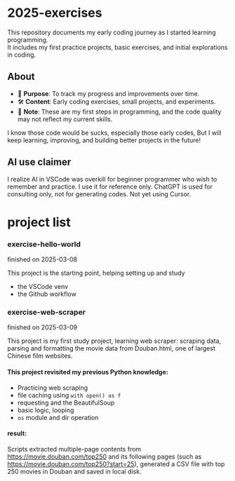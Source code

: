 # 2025-exercises
This repository documents my early coding journey as I started learning programming.  
It includes my first practice projects, basic exercises, and initial explorations in coding.  

## About  
- 📖 **Purpose**: To track my progress and improvements over time.  
- 🛠 **Content**: Early coding exercises, small projects, and experiments.  
- 🚀 **Note**: These are my first steps in programming, and the code quality may not reflect my current skills.  

I know those code would be sucks, especially those early codes,
But I will keep learning, improving, and building better projects in the future!

## AI use claimer
I realize AI in VSCode was overkill for beginner programmer who wish to remember and practice. I use it for reference only.
ChatGPT is used for consulting only, not for generating codes.
Not yet using Cursor.

# project list
### exercise-hello-world
finished on 2025-03-08

This project is the starting point, helping setting up and study
- the VSCode venv
- the Github workflow

### exercise-web-scraper
finished on 2025-03-09

This project is my first study project, learning web scraper: scraping data, parsing and formatting the movie data from Douban.html, one of largest Chinese film websites.

#### This project revisited my previous Python knowledge:
- Practicing web scraping
- file caching using `with open() as f`
- requesting and the BeautifulSoup
- basic logic, looping
- `os` module and dir operation

#### result:
Scripts extracted multiple-page contents from https://movie.douban.com/top250 and its following pages (such as https://movie.douban.com/top250?start=25), generated a CSV file with top 250 movies in Douban and saved in local disk.
